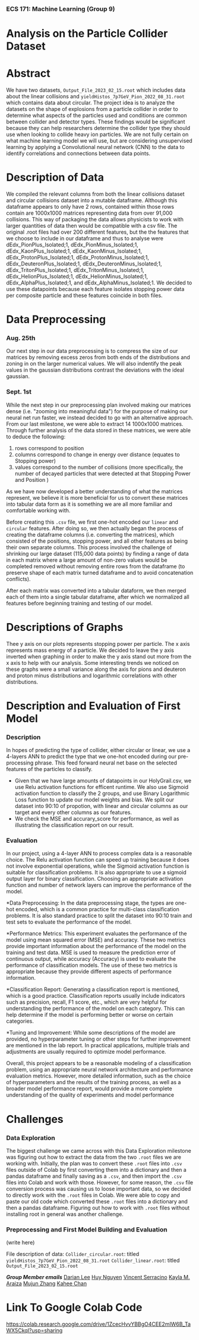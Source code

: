 ### ECS 171: Machine Learning (Group 9)

# Analysis on the Particle Collider Dataset

# Abstract
We have two datasets, `Output_File_2023_02_15.root` which includes data about the linear collisions and `yieldHistos_7p7GeV_Pion_2022_08_31.root` which contains data about circular. The project idea is to analyze the datasets on the shape of explosions from a particle collider in order to determine what aspects of the particles used and conditions are common between collider and detector types. These findings would be significant because they can help researchers determine the collider type they should use when looking to collide heavy ion particles. We are not fully certain on what machine learning model we will use, but are considering unsupervised learning by applying a Convolutional neural network (CNN) to the data to identify correlations and connections between data points. 

# Description of Data
We compiled the relevant columns from both the linear collisions dataset and circular collisions dataset into a mutable dataframe. Although this dataframe appears to only have 2 rows, contained within those rows contain are 1000x1000 matrices representing data from over 91,000 collisions. This way of packaging the data allows physicists to work with larger quantities of data then would be compatible with a csv file. The original .root files had over 200 different features, but the the features that we choose to include in our dataframe and thus to analyse were dEdx_PionPlus_Isolated;1, dEdx_PionMinus_Isolated;1, dEdx_KaonPlus_Isolated;1, dEdx_KaonMinus_Isolated;1, dEdx_ProtonPlus_Isolated;1, dEdx_ProtonMinus_Isolated;1, dEdx_DeuteronPlus_Isolated;1, dEdx_DeuteronMinus_Isolated;1, dEdx_TritonPlus_Isolated;1, dEdx_TritonMinus_Isolated;1, dEdx_HelionPlus_Isolated;1, dEdx_HelionMinus_Isolated;1, dEdx_AlphaPlus_Isolated;1, and dEdx_AlphaMinus_Isolated;1. We decided to use these datapoints because each feature isolates stopping power data per composite particle and these features coincide in both files.

# Data Preprocessing 
### Aug. 25th
Our next step in our data preprocessing is to compress the size of our matrices by removing excess zeros from both ends of the distributions and zoning in on the larger numerical values. We will also indentify the peak values in the gaussian distributions contrast the deviations with the ideal gaussian. 

### Sept. 1st
While the next step in our preprocessing plan involved making our matrices dense (i.e. "zooming into meaningful
data") for the purpose of making our neural net run faster, we instead decided to go with an alternative approach.
From our last milestone, we were able to extract 14 1000x1000 matrices. Through further analysis of the data stored
in these matrices, we were able to deduce the following: 
1. rows correspond to position
1. columns correspond to change in energy over distance (equates to Stopping power)
1. values correspond to the number of collisions (more specifically, the number of decayed particles that were detected at that Stopping Power and Position ) 

As we have now developed a better understanding of what the matrices represent, we believe it is more beneficial
for us to convert these matrices into tabular data form as it is something we are all more familiar and comfortable
working with. 

Before creating this `.csv` file, we first one-hot encoded our `linear` and `circular` features. After doing so, we  then
actually began the process of creating the dataframe columns (i.e. converting the matrices), which consisted of the positions,
stopping power, and all other features as being their own separate columns. This process involved the challenge of shrinking our
large dataset (115,000 data points) by finding a range of data in each matrix where a large amount of non-zero values would be completed
removed without removing entire rows from the dataframe (to preserve shape of each matrix turned dataframe and to avoid concatenation conflicts).

After each matrix was converted into a tabular dataform, we then merged each of them into a single tabular dataframe, after
which we normalized all features before beginning training and testing of our model.

# Descriptions of Graphs 
Thee y axis on our plots represents stopping power per particle. The x axis represents mass energy of a particle. We decided to leave the y axis inverted when graphing in order to make the y axis stand out more from the x axis to help with our analysis. Some interesting trends we noticed on these graphs were a small variance along the axis for pions and deuteron and proton minus distributions and logarithmic correlations with other distributions.

# Description and Evaluation of First Model
### Description
In hopes of predicting the type of collider, either circular or linear, we use a 4-layers ANN to predict the type that we one-hot encoded during our pre-processing phrase. This feed forward neural net base on the selected features of the particles to classify.
* Given that we have large amounts of datapoints in our HolyGrail.csv, we use Relu activation functions for efficent runtime. We also use Sigmoid activation function to classify the 2 groups, and use Binary Logarithmic Loss function to update our model weights and bias. We split our dataset into 90:10 of propotion, with linear and circular columns as our target and every other columns as our features.
* We check the MSE and accurary_score for performance, as well as illustrating the classification report on our result.

### Evaluation
In our project, using a 4-layer ANN to process complex data is a reasonable choice. The Relu activation function can speed up training because it does not involve exponential operations, while the Sigmoid activation function is suitable for classification problems. It is also appropriate to use a sigmoid output layer for binary classification. Choosing an appropriate activation function and number of network layers can improve the performance of the model.

*Data Preprocessing: In the data preprocessing stage, the types are one-hot encoded, which is a common practice for multi-class classification problems. It is also standard practice to split the dataset into 90:10 train and test sets to evaluate the performance of the model.

*Performance Metrics: This experiment evaluates the performance of the model using mean squared error (MSE) and accuracy. These two metrics provide important information about the performance of the model on the training and test data. MSE is used to measure the prediction error of continuous output, while accuracy (Accuracy) is used to evaluate the performance of classification models. The use of these two metrics is appropriate because they provide different aspects of performance information.

*Classification Report: Generating a classification report is mentioned, which is a good practice. Classification reports usually include indicators such as precision, recall, F1 score, etc., which are very helpful for understanding the performance of the model on each category. This can help determine if the model is performing better or worse on certain categories.

*Tuning and Improvement: While some descriptions of the model are provided, no hyperparameter tuning or other steps for further improvement are mentioned in the lab report. In practical applications, multiple trials and adjustments are usually required to optimize model performance.

Overall, this project appears to be a reasonable modeling of a classification problem, using an appropriate neural network architecture and performance evaluation metrics. However, more detailed information, such as the choice of hyperparameters and the results of the training process, as well as a broader model performance report, would provide a more complete understanding of the quality of experiments and model performance

# Challenges
### Data Exploration
The biggest challenge we came across with this Data Exploration milestone was figuring out how to extract the data from the two `.root` files we are working with. Initially, the plan was to convert these `.root` files into `.csv` files outside of Colab by first converting them into a dictionary and then a pandas dataframe and finally saving as a `.csv`, and then import the `.csv` files into Colab and work with those. However, for some reason, the `.csv` file conversion process was causing us to loose important data, so we decided to directly work with the `.root` files in Colab. We were able to copy and paste our old code which converted these `.root` files into a dictionary and then a pandas dataframe. Figuring out how to work with `.root` files without installing root in general was another challenge.

### Preprocessing and First Model Building and Evaluation
(write here)


File description of data:
`Collider_circular.root`: titled `yieldHistos_7p7GeV_Pion_2022_08_31.root`
`Collider_linear.root`: titled `Output_File_2023_02_15.root`

***Group Member emails*** 
[Darian Lee](deee@ucdavis.edu)
[Huy Nguyen](hxnguyen@ucdavis.edu)
[Vincent Serracino](vpserracino@ucdavis.edu)
[Kayla M. Araiza](kmaraiza@ucdavis.edu)
[Mujun Zhang](mjuzhang@ucdavis.edu)
[Kahee Chan](kahchan@ucdavis.edu)

# Link To Google Colab Code 
https://colab.research.google.com/drive/1ZcecHvvYBBgO4CEE2mIW6B_TaWX5CkqI?usp=sharing
